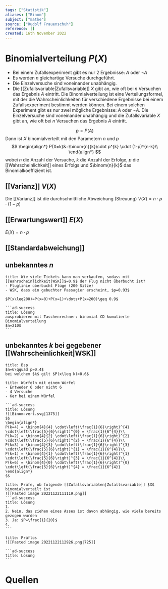 ```yaml
---
tags: ["Statistik"]
aliases: ["Binom"]
subject: ["mathe"]
source: ["Rudolf Frauenschuh"]
reference: []
created: 16th November 2022
---
```


# Binomialverteilung $P(X)$

- Bei einem Zufallsexperiment gibt es nur $2$ Ergebnisse: $A$ oder $\neg{A}$
- Es werden $n$ gleichartige Versuche durchgeführt.
- Die Einzelversuche sind voneinander unabhängig.
- Die [[Zufallsvariable|Zufallsvariable]] $X$ gibt an, wie oft bei $n$ Versuchen das Ergebnis $A$ eintritt.
Die Binomialverteilung ist eine Verteilungsformel, mit der die Wahrscheinlichkeiten für verschiedene Ergebnisse bei einem Zufallsexperiment bestimmt werden können. Bei einem solchen Experiment gibt es nur zwei mögliche Ergebnisse: $A$ oder $\neg{A}$. Die Einzelversuche sind voneinander unabhängig und die Zufallsvariable $X$ gibt an, wie oft bei $n$ Versuchen das Ergebnis $A$ eintritt.

$$p=P(A)$$
Dann ist $X$ binomialverteilt mit den Parametern $n$ und $p$
$$
\begin{align*}
P(X=k)&=\binom{n}{k}\cdot p^{k} \cdot (1-p)^{n-k}\\
\end{align*}
$$
wobei $n$ die Anzahl der Versuche, $k$ die Anzahl der Erfolge, $p$ die [[Wahrscheinlichkeit]] eines Erfolgs und $\binom{n}{k}$ das Binomialkoeffizient ist.
## [[Varianz]] $V(X)$
Die [[Varianz]] ist die durchschnittliche Abweichung (Streuung)
$V(X)=n\cdot p\cdot(1-p)$

## [[Erwartungswert]] $E(X)$
$E(X)=n\cdot p$

## [[Standardabweichung]]

## unbekanntes $n$
````ad-example
title: Wie viele Tickets kann man verkaufen, sodass mit [[Wahrscheinlichkeit|WSK]]$=0.9$ der Flug nicht überbucht ist? 
- Fluglinie überbucht Flüge (200 Sitze)
- WSK, dass ein gebuchter Passagier erscheint, $p=0.93$

$P(x\leq200)=P(x=0)+P(x=1)+\dots+P(x=200)\geq 0.9$

```ad-success
title: Lösung
ausprobieren mit Taschenrechner: binomial CD kumulierte Binomialverteilung
$n=210$
```
````

## unbekanntes $k$ bei gegebener [[Wahrscheinlichkeit|WSK]]
````ad-example
title: Bsp
$n=6\qquad p=0.4$
bei welchem $k$ gilt $P(x\leq k)>0.6$
````

````ad-example
title: Würfeln mit einem Würfel
- Entweder 6 oder nicht 6
- 4 Versuche
- 6er bei einem Würfel

```ad-success
title: Lösung
![[Binom-vert.svg|1375]]
$$
\begin{align*}
P(k=4) = \binom{4}{4} \cdot\left(\frac{1}{6}\right)^{4} \cdot\left(\frac{5}{6}\right)^{0} = \frac{1}{6^{4}}\\
P(k=2) = \binom{4}{2} \cdot\left(\frac{1}{6}\right)^{2} \cdot\left(\frac{5}{6}\right)^{2} = \frac{1}{6^{4}}\\
P(k=3) = \binom{4}{3} \cdot\left(\frac{1}{6}\right)^{3} \cdot\left(\frac{5}{6}\right)^{1} = \frac{1}{6^{4}}\\
P(k=1) = \binom{4}{1} \cdot\left(\frac{1}{6}\right)^{1} \cdot\left(\frac{5}{6}\right)^{3} = \frac{1}{6^{4}}\\
P(k=6) = \binom{4}{0} \cdot\left(\frac{1}{6}\right)^{0} \cdot\left(\frac{5}{6}\right)^{4} = \frac{1}{6^{4}}
\end{align*}
$$

````



````ad-example
title: Prüfe, ob folgende [[Zufallsvariablen|Zufallsvariable]] $X$ binomialverteilt ist
![[Pasted image 20221122111119.png]]
```ad-success
title: Lösung
1. 
2. Nein, das ziehen eines Asses ist davon abhängig, wie viele bereits gezogen wurden
3. Ja: $P=\frac{1}{20}$
4.
```
````

````ad-example
title: Prüflos
![[Pasted image 20221122112926.png|725]]

```ad-success
title: Lösung
```

````

# Quellen